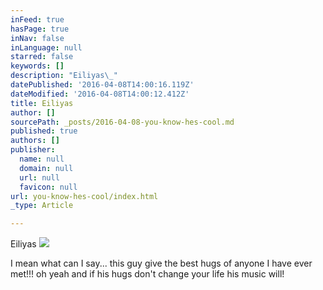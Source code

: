 ```yaml
---
inFeed: true
hasPage: true
inNav: false
inLanguage: null
starred: false
keywords: []
description: "Eiliyas\_"
datePublished: '2016-04-08T14:00:16.119Z'
dateModified: '2016-04-08T14:00:12.412Z'
title: Eiliyas
author: []
sourcePath: _posts/2016-04-08-you-know-hes-cool.md
published: true
authors: []
publisher:
  name: null
  domain: null
  url: null
  favicon: null
url: you-know-hes-cool/index.html
_type: Article

---
```

Eiliyas ![](https://the-grid-user-content.s3-us-west-2.amazonaws.com/c7aee062-ee5f-4dc8-81d6-5840d60fbdfa.jpg)

I mean what can I say... this guy give the best hugs of anyone I have ever met!!! oh yeah and if his hugs don't change your life his music will!